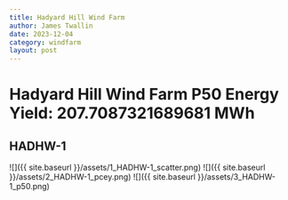 ```yaml
---
title: Hadyard Hill Wind Farm
author: James Twallin
date: 2023-12-04
category: windfarm
layout: post
---
```

# Hadyard Hill Wind Farm P50 Energy Yield: 207.7087321689681 MWh

HADHW-1
-------------
![]({{ site.baseurl }}/assets/1_HADHW-1_scatter.png)
![]({{ site.baseurl }}/assets/2_HADHW-1_pcey.png)
![]({{ site.baseurl }}/assets/3_HADHW-1_p50.png)

